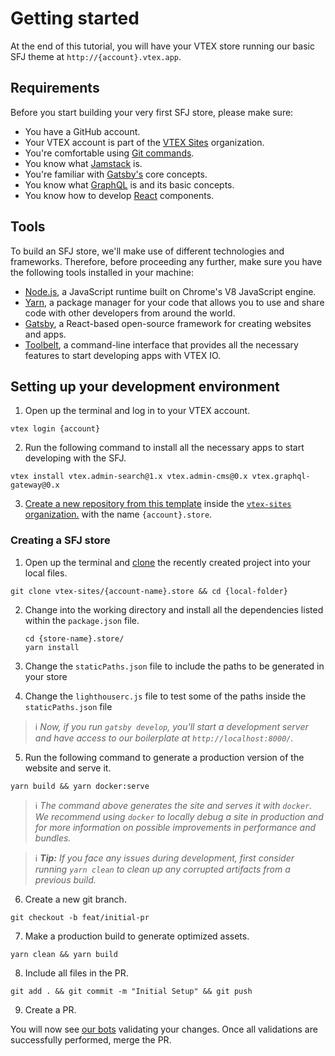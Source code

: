 # Getting started 

At the end of this tutorial, you will have your VTEX store running our basic SFJ theme at `http://{account}.vtex.app`.

## Requirements

Before you start building your very first SFJ store, please make sure:

- You have a GitHub account.
- Your VTEX account is part of the [VTEX Sites](https://github.com/vtex-sites) organization.
- You're comfortable using [Git commands](https://git-scm.com/docs).
- You know what [Jamstack]() is.
- You're familiar with [Gatsby's]() core concepts.
- You know what [GraphQL](https://graphql.org/) is and its basic concepts.
- You know how to develop [React](https://reactjs.org/) components.

## Tools

To build an SFJ store, we'll make use of different technologies and frameworks. Therefore, before proceeding any further, make sure you have the following tools installed in your machine:

- [Node.js](https://nodejs.org/en/), a JavaScript runtime built on Chrome's V8 JavaScript engine.
- [Yarn](https://yarnpkg.com/), a package manager for your code that allows you to use and share code with other developers from around the world.
- [Gatsby](https://www.gatsbyjs.com/docs/quick-start/), a React-based open-source framework for creating websites and apps. 
- [Toolbelt](https://developers.vtex.com/vtex-developer-docs/docs/vtex-io-documentation-toolbelt), a command-line interface that provides all the necessary features to start developing apps with VTEX IO. 

## Setting up your development environment

1. Open up the terminal and log in to your VTEX account.

```shell
vtex login {account}
```

2. Run the following command to install all the necessary apps to start developing with the SFJ.

```shell
vtex install vtex.admin-search@1.x vtex.admin-cms@0.x vtex.graphql-gateway@0.x
```

3. [Create a new repository from this template](https://github.com/vtex-sites/storecomponents.store) inside the [`vtex-sites` organization.](https://github.com/vtex) with the name `{account}.store`.

### Creating a SFJ store

1. Open up the terminal and [clone](https://docs.github.com/en/free-pro-team@latest/github/creating-cloning-and-archiving-repositories/cloning-a-repository) the recently created project into your local files.

```shell
git clone vtex-sites/{account-name}.store && cd {local-folder}
```

2. Change into the working directory and install all the dependencies listed within the  `package.json` file.

    ```shell
    cd {store-name}.store/
    yarn install
    ```

3. Change the `staticPaths.json` file to include the paths to be generated in your store

4. Change the `lighthouserc.js` file to test some of the paths inside the `staticPaths.json` file

>ℹ️ *Now, if you run `gatsby develop`, you'll start a development server and have access to our boilerplate at `http://localhost:8000/`.*

5. Run the following command to generate a production version of the website and serve it.

```shell
yarn build && yarn docker:serve
```

>ℹ️ *The command above generates the site and serves it with `docker`. We recommend using `docker` to locally debug a site in production and for more information on possible improvements in performance and bundles.*

>ℹ️ ***Tip:** If you face any issues during development, first consider running `yarn clean` to clean up any corrupted artifacts from a previous build.*

6. Create a new git branch.

```shell
git checkout -b feat/initial-pr
```

7. Make a production build to generate optimized assets.

```shell
yarn clean && yarn build
```

8. Include all files in the PR.

```shell
git add . && git commit -m "Initial Setup" && git push
```

9. Create a PR.

You will now see [our bots]() validating your changes. Once all validations are successfully performed, merge the PR.
